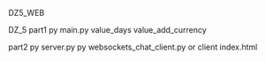DZ5_WEB

DZ_5
part1 
py main.py value_days value_add_currency

part2
py server.py
py websockets_chat_client.py     or   client index.html